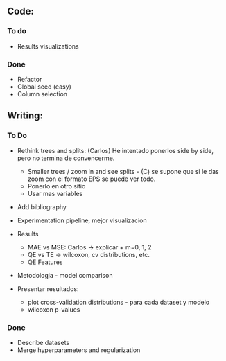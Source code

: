 

## Code:
### To do
 - Results visualizations

### Done
 - Refactor
 - Global seed (easy)
 - Column selection

## Writing:

### To Do
 - Rethink trees and splits: (Carlos) He intentado ponerlos side by side, pero no termina de convencerme.
    - Smaller trees / zoom in and see splits - (C) se supone que si le das zoom con el formato EPS se puede ver todo.
    - Ponerlo en otro sitio
    - Usar mas variables
 
 - Add bibliography

 - Experimentation pipeline, mejor visualizacion

 - Results
    - MAE vs MSE: Carlos -> explicar + m=0, 1, 2
    - QE vs TE -> wilcoxon, cv distributions, etc.
    - QE Features

 - Metodologia - model comparison
 - Presentar resultados:
    - plot cross-validation distributions - para cada dataset y modelo
    - wilcoxon p-values



 ### Done
 - Describe datasets
 - Merge hyperparameters and regularization

